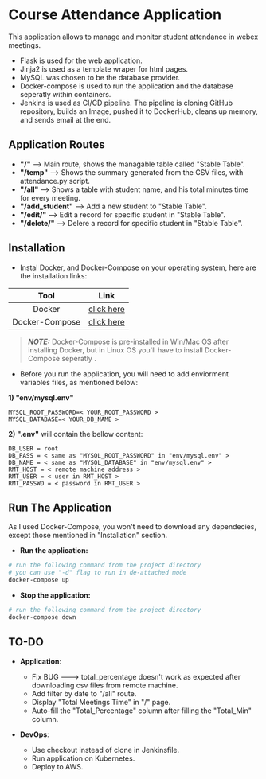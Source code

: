 # Course Attendance Application
This application allows to manage and monitor student attendance in webex meetings.
- Flask is used for the web application.
- Jinja2 is used as a template wraper for html pages.
- MySQL was chosen to be the database provider.
- Docker-compose is used to run the application and the database seperatly within containers.
- Jenkins is used as CI/CD pipeline. The pipeline is cloning GitHub repository, builds an Image, pushed it to DockerHub, cleans up memory, and sends email at the end.

## Application Routes

- **"/"** --> Main route, shows the managable table called "Stable Table".
- **"/temp"** --> Shows the summary generated from the CSV files, with attendance.py script.
- **"/all"** --> Shows a table with student name, and his total minutes time for every meeting.
- **"/add_student"** --> Add a new student to "Stable Table".
- **"/edit/<name>"** --> Edit a record for specific student in "Stable Table".
- **"/delete/<name>"** --> Delere a record for specific student in "Stable Table".

## Installation

- Instal Docker, and Docker-Compose on your operating system, here are the installation links:

| Tool | Link   
| :---:   | :---: 
| Docker | [click here](https://docs.docker.com/get-docker/)   
| Docker-Compose | [click here](https://docs.docker.com/compose/install/)
> **_NOTE:_**  Docker-Compose is pre-installed in Win/Mac OS after installing Docker, but in Linux OS you'll have to install Docker-Compose seperatly .

- Before you run the application, you will need to add enviorment variables files, as mentioned below:

**1) "env/mysql.env"**
```
MYSQL_ROOT_PASSWORD=< YOUR_ROOT_PASSWORD >
MYSQL_DATABASE=< YOUR_DB_NAME >
```

**2) ".env"** will contain the bellow content:
```
DB_USER = root
DB_PASS = < same as "MYSQL_ROOT_PASSWORD" in "env/mysql.env" >
DB_NAME = < same as "MYSQL_DATABASE" in "env/mysql.env" >
RMT_HOST = < remote machine address >
RMT_USER = < user in RMT_HOST >
RMT_PASSWD = < password in RMT_USER >
```

## Run The Application

As I used Docker-Compose, you won't need to download any dependecies, except those mentioned in "Installation" section.

- **Run the application:**
```sh
# run the following command from the project directory
# you can use "-d" flag to run in de-attached mode
docker-compose up
```
- **Stop the application:**
```sh
# run the following command from the project directory
docker-compose down
```

## TO-DO

- **Application**:
  - Fix BUG ---> total_percentage doesn't work as expected after downloading csv files from remote machine.
  - Add filter by date to "/all" route.
  - Display "Total Meetings Time" in "/" page.
  - Auto-fill the "Total_Percentage" column after filling the "Total_Min" column.

- **DevOps**:
  - Use checkout instead of clone in Jenkinsfile.
  - Run application on Kubernetes.
  - Deploy to AWS.

